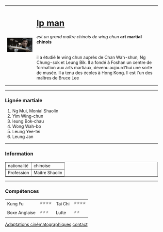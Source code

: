 <!DOCTYPE html>
<html lang="en" dir="ltr">
  <head>
    <meta charset="utf-8">
    <title>ip man site web</title>
  </head>
  <body>
    <table cellspacing="20">
      <td><img src="Webp.net-resizeimage.jpg" alt="photo de profil"></td>
  <td><h1><a href="https://fr.wikipedia.org/wiki/Yip_Man">Ip man</a></h1>
  <p><em>est un grand maître chinois de wing chun</em> <strong>art martial chinois</strong>
  <br> <br></br>il a étudié le wing chun auprès de Chan Wah-shun, Ng Chung-sok et Leung Bik.
  Il a fondé à Foshan un centre de formation aux arts martiaux, devenu aujourd'hui une sorte de musée.
  Il a tenu des écoles  à Hong Kong. Il est l'un des maîtres de Bruce Lee</p></td>
      </table>
<hr>
  <h3> Lignée martiale </h3>
<ol>
  <li>Ng Mui, Monial Shaolin</li>
  <li>Yim Wing-chun </li>
  <li>leung Bok-chau</li>
  <li>Wong Wah-bo</li>
  <li>Leung Yee-tei</li>
  <li>Leung Jan</li>
</ol></p>
<hr>
<h3><strong>Information</strong></h3>
<table border="1">
  <tr>
    <td>nationalité</td>
    <td>chinoise</td>
  </tr>
  <tr>
    <td>Profession</td>
    <td>Maitre Shaolin</td>
  </tr>
</table>
<hr>
<h3><strong>Compétences</strong></h3>
<table cellspacing="10">
  <tr>
    <td>Kung Fu</td>
    <td>⭐️⭐️⭐️⭐️</td>
    <td>Tai Chi </td>
    <td>⭐️⭐️⭐️⭐️</td>
  <tr>
    <td>Boxe Anglaise</td>
      <td>⭐️⭐️⭐️</td> <td>Lutte </td>
    <td>⭐️⭐️</td> </tr>
</table>
<a href="adaptation.html">Adaptations cinématographiques</a>
<a href="contact.html">contact</a>
  </body>
</html>
